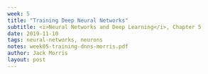 ```yaml
---
week: 5
title: "Training Deep Neural Networks"
subtitle: <i>Neural Networks and Deep Learning</i>, Chapter 5
date: 2019-11-10
tags: neural-networks, neurons
notes: week05-training-dnns-morris.pdf
author: Jack Morris
layout: post
---
```

